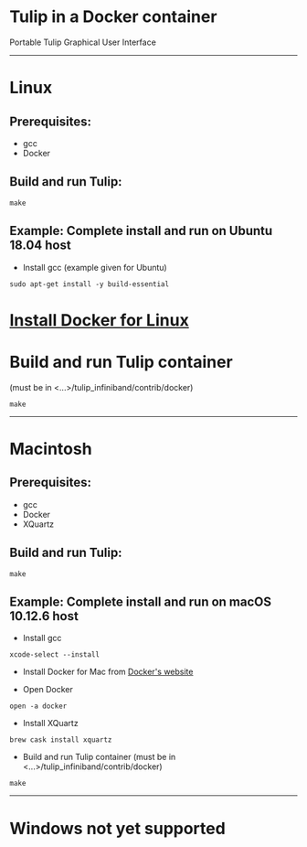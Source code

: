 # Tulip in a Docker container
Portable Tulip Graphical User Interface

--------------------------------------------------------
# Linux

## Prerequisites:
* gcc
* Docker 

## Build and run Tulip:
```
make
```

## Example: Complete install and run on Ubuntu 18.04 host
* Install gcc (example given for Ubuntu)
```
sudo apt-get install -y build-essential
```
# [Install Docker for Linux](https://docs.docker.com/install/linux/docker-ce/)
# Build and run Tulip container 
(must be in <...>/tulip_infiniband/contrib/docker)
```
make
```
--------------------------------------------------------
# Macintosh

## Prerequisites:
* gcc
* Docker
* XQuartz

## Build and run Tulip: 
```
make
```

## Example: Complete install and run on macOS 10.12.6 host
* Install gcc
```
xcode-select --install
```
* Install Docker for Mac from [Docker's website](https://store.docker.com/editions/community/docker-ce-desktop-mac)

* Open Docker
```
open -a docker
```
* Install XQuartz
```
brew cask install xquartz
```
* Build and run Tulip container
(must be in <...>/tulip_infiniband/contrib/docker)
```
make
```
--------------------------------------------------------
# Windows not yet supported

